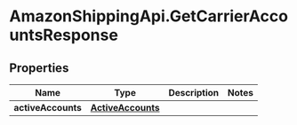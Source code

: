 # AmazonShippingApi.GetCarrierAccountsResponse

## Properties
Name | Type | Description | Notes
------------ | ------------- | ------------- | -------------
**activeAccounts** | [**ActiveAccounts**](ActiveAccounts.md) |  | 


